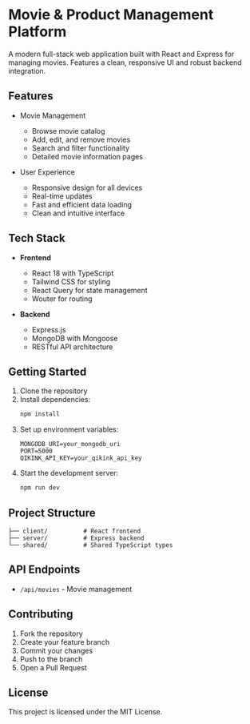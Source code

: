 
# Movie & Product Management Platform

A modern full-stack web application built with React and Express for managing movies. Features a clean, responsive UI and robust backend integration.

## Features

- Movie Management
  - Browse movie catalog
  - Add, edit, and remove movies
  - Search and filter functionality
  - Detailed movie information pages

- User Experience
  - Responsive design for all devices
  - Real-time updates
  - Fast and efficient data loading
  - Clean and intuitive interface

## Tech Stack

- **Frontend**
  - React 18 with TypeScript
  - Tailwind CSS for styling
  - React Query for state management
  - Wouter for routing

- **Backend**
  - Express.js
  - MongoDB with Mongoose
  - RESTful API architecture

## Getting Started

1. Clone the repository
2. Install dependencies:
   ```bash
   npm install
   ```
3. Set up environment variables:
   ```env
   MONGODB_URI=your_mongodb_uri
   PORT=5000
   QIKINK_API_KEY=your_qikink_api_key
   ```
4. Start the development server:
   ```bash
   npm run dev
   ```

## Project Structure

```
├── client/          # React frontend
├── server/          # Express backend
└── shared/          # Shared TypeScript types
```

## API Endpoints

- `/api/movies` - Movie management


## Contributing

1. Fork the repository
2. Create your feature branch
3. Commit your changes
4. Push to the branch
5. Open a Pull Request

## License

This project is licensed under the MIT License.
